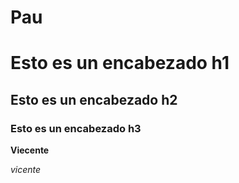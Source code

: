 
# Pau
# Esto es un encabezado h1
## Esto es un encabezado h2
### Esto es un encabezado h3
**Viecente**

*vicente*
